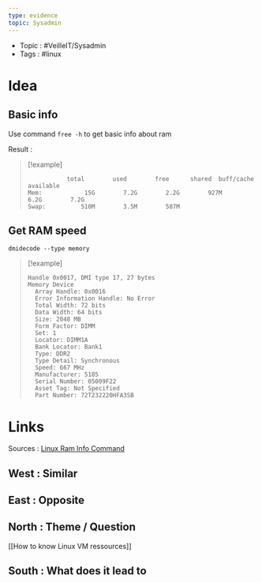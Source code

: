 ```yaml
---
type: evidence
topic: Sysadmin 
---
```


- Topic : #VeilleIT/Sysadmin 
- Tags : #linux 

# Idea

## Basic info

Use command `free -h` to get basic info about ram


Result :
> [!example] 
> ```
> 			 total        used        free      shared  buff/cache   available
> Mem:            15G        7.2G        2.2G        927M        6.2G        7.2G
> Swap:          510M        3.5M        507M
> ``` 


## Get RAM speed

`dmidecode --type memory`


> [!example]  
> ```
> Handle 0x0017, DMI type 17, 27 bytes
> Memory Device
> 	Array Handle: 0x0016
> 	Error Information Handle: No Error
> 	Total Width: 72 bits
> 	Data Width: 64 bits
> 	Size: 2048 MB
> 	Form Factor: DIMM
> 	Set: 1
> 	Locator: DIMM1A
> 	Bank Locator: Bank1
> 	Type: DDR2
> 	Type Detail: Synchronous
> 	Speed: 667 MHz
> 	Manufacturer: 5185
> 	Serial Number: 05009F22
> 	Asset Tag: Not Specified
> 	Part Number: 72T232220HFA3SB
> ``` 

# Links

Sources : [Linux Ram Info Command](https://www.cyberciti.biz/faq/linux-ram-info-command/)

## West : Similar

## East : Opposite

## North : Theme / Question

[[How to know Linux VM ressources]]

## South : What does it lead to

